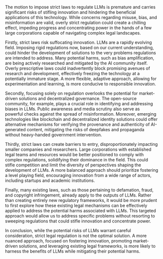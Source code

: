 The motion to impose strict laws to regulate LLMs is premature and carries significant risks of stifling innovation and hindering the beneficial applications of this technology. While concerns regarding misuse, bias, and misinformation are valid, overly strict regulation could create a chilling effect, impeding progress and concentrating power in the hands of a few large corporations capable of navigating complex legal landscapes.

Firstly, strict laws risk suffocating innovation. LLMs are a rapidly evolving field. Imposing rigid regulations now, based on our current understanding, could hinder the development of solutions to the very problems regulations are intended to address. Many potential harms, such as bias amplification, are being actively researched and mitigated by the AI community itself. Overly prescriptive laws could inadvertently block promising avenues of research and development, effectively freezing the technology at a potentially immature stage. A more flexible, adaptive approach, allowing for experimentation and learning, is more conducive to responsible innovation.

Secondly, focusing solely on regulation overlooks the potential for market-driven solutions and decentralized governance. The open-source community, for example, plays a crucial role in identifying and addressing biases in LLMs. Public awareness and media scrutiny also serve as powerful checks against the spread of misinformation. Moreover, emerging technologies like blockchain and decentralized identity solutions could offer alternative mechanisms for verifying the provenance and authenticity of AI-generated content, mitigating the risks of deepfakes and propaganda without heavy-handed government intervention.

Thirdly, strict laws can create barriers to entry, disproportionately impacting smaller companies and researchers. Large corporations with established legal teams and resources would be better positioned to comply with complex regulations, solidifying their dominance in the field. This could stifle competition and limit the diversity of perspectives shaping the development of LLMs. A more balanced approach should prioritize fostering a level playing field, encouraging innovation from a wide range of actors, including startups and academic institutions.

Finally, many existing laws, such as those pertaining to defamation, fraud, and copyright infringement, already apply to the outputs of LLMs. Rather than creating entirely new regulatory frameworks, it would be more prudent to first explore how these existing legal mechanisms can be effectively applied to address the potential harms associated with LLMs. This targeted approach would allow us to address specific problems without resorting to sweeping regulations that could stifle innovation and concentrate power.

In conclusion, while the potential risks of LLMs warrant careful consideration, strict legal regulation is not the optimal solution. A more nuanced approach, focused on fostering innovation, promoting market-driven solutions, and leveraging existing legal frameworks, is more likely to harness the benefits of LLMs while mitigating their potential harms.